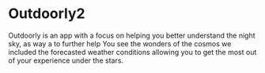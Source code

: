 # Outdoorly2
Outdoorly is an app with a focus on helping you better understand the night sky, as way a to further help You see the wonders of the cosmos we included the forecasted weather conditions allowing you to get the most out of your experience under the stars.  
